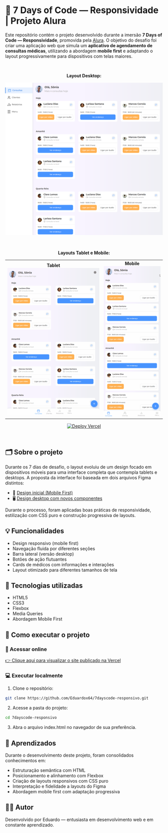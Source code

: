 # 📱 7 Days of Code — Responsividade | Projeto Alura

Este repositório contém o projeto desenvolvido durante a imersão **7 Days of Code — Responsividade**, promovida pela [Alura](https://www.alura.com.br/). O objetivo do desafio foi criar uma aplicação web que simula um **aplicativo de agendamento de consultas médicas**, utilizando a abordagem **mobile first** e adaptando o layout progressivamente para dispositivos com telas maiores.

<br>

<p align="center"><strong>Layout Desktop:</strong></p>
<p align="center">
  <img src="https://raw.githubusercontent.com/Eduardox64/7dayscode-responsivo/main/assets/preview-desktop.png" alt="Demonstração do site - Desktop" width="610">
</p>

<br>

<p align="center"><strong>Layouts Tablet e Mobile:</strong></p>
<table align="center">
  <tr>
    <td align="center">
      <strong>Tablet</strong><br>
      <img src="https://raw.githubusercontent.com/Eduardox64/7dayscode-responsivo/main/assets/preview-tablet.gif" alt="Demonstração do site - Tablet" width="360">
    </td>
    <td align="center">
      <strong>Mobile</strong><br>
      <img src="https://raw.githubusercontent.com/Eduardox64/7dayscode-responsivo/main/assets/preview-mobile.gif" alt="Demonstração do site - Mobile" width="217">
    </td>
  </tr>
</table>

<p align="center">
  <a href="https://7dayscode-responsivo.vercel.app/">
    <img src="https://img.shields.io/badge/Deploy-Vercel-000?style=for-the-badge&logo=vercel&logoColor=white" alt="Deploy Vercel">
  </a>
</p>

<br>

## 🗂 Sobre o projeto

Durante os 7 dias de desafio, o layout evoluiu de um design focado em dispositivos móveis para uma interface completa que contempla tablets e desktops. A proposta da interface foi baseada em dois arquivos Figma distintos:

- 📱 [Design inicial (Mobile First)](https://www.figma.com/design/4OjHFmeHAgfX2JpRymOeA0/7days---Responsividade?node-id=0-1&p=f&t=f5yOtxkO1ogGihKL-0)
- 🖥️ [Design desktop com novos componentes](https://www.figma.com/design/4OjHFmeHAgfX2JpRymOeA0/7days---Responsividade?node-id=0-1&p=f&t=IG2bQYM3si5OxqfR-0)

Durante o processo, foram aplicadas boas práticas de responsividade, estilização com CSS puro e construção progressiva de layouts.

## 💡 Funcionalidades

- Design responsivo (mobile first)
- Navegação fluida por diferentes seções
- Barra lateral (versão desktop)
- Botões de ação flutuantes
- Cards de médicos com informações e interações
- Layout otimizado para diferentes tamanhos de tela

## 🧰 Tecnologias utilizadas

- HTML5  
- CSS3  
- Flexbox  
- Media Queries  
- Abordagem Mobile First  

## 🚀 Como executar o projeto

### 🔗 Acessar online

[👉 Clique aqui para visualizar o site publicado na Vercel](https://7dayscode-responsivo.vercel.app/)

### 💻 Executar localmente

1. Clone o repositório:
   
```bash
git clone https://github.com/Eduardox64/7dayscode-responsivo.git
```

2. Acesse a pasta do projeto:

```bash
cd 7dayscode-responsivo
```

3. Abra o arquivo index.html no navegador de sua preferência.

## 📘 Aprendizados
Durante o desenvolvimento deste projeto, foram consolidados conhecimentos em:

- Estruturação semântica com HTML
- Posicionamento e alinhamento com Flexbox
- Criação de layouts responsivos com CSS puro
- Interpretação e fidelidade a layouts do Figma
- Abordagem mobile first com adaptação progressiva

## 👨‍💻 Autor
Desenvolvido por Eduardo — entusiasta em desenvolvimento web e em constante aprendizado.
